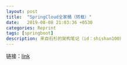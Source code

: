 ```yaml
---
layout: post
title:  "SpringCloud全家桶（转载）"
date:   2019-08-08 21:03:36 +0530
categories: Reprint
tags: [springboot]
description: 来自石杉的架构笔记（id：shishan100）
---
```


链接：[link](https://juejin.im/post/5be13b83f265da6116393fc7)
